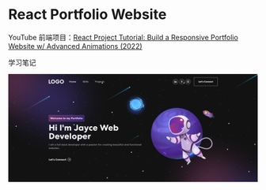# React Portfolio Website

YouTube 前端项目：[React Project Tutorial: Build a Responsive Portfolio Website w/ Advanced Animations (2022)](https://www.youtube.com/watch?v=hYv6BM2fWd8)

学习笔记

![](./img/Home.png)